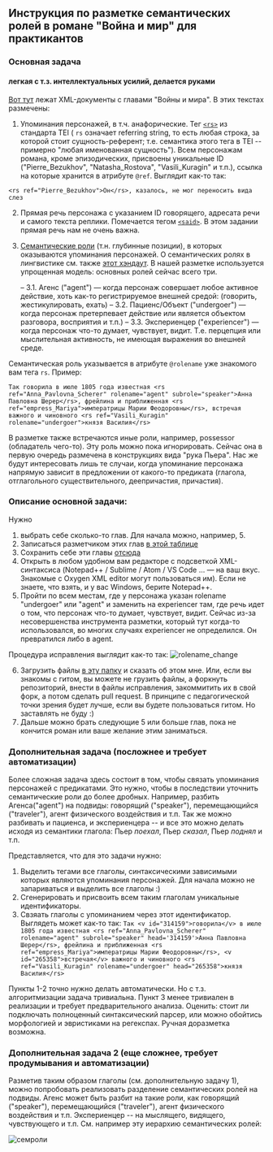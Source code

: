 ## Инструкция по разметке семантических ролей в романе "Война и мир" для практикантов


### Основная задача 
#### легкая с т.з. интеллектуальных усилий, делается руками

[Вот тут](markup) лежат XML-документы с главами "Войны и мира". В этих текстах размечены:

1. Упоминания персонажей, в т.ч. анафорические. Тег [```<rs>```](https://tei-c.org/release/doc/tei-p5-doc/en/html/ref-rs.html) из стандарта TEI ( ```rs``` означает referring string, то есть любая строка, за которой стоит сущность-референт; т.е. семантика этого тега в TEI -- примерно "любая именованная сущность"). Всем персонажам романа, кроме эпизодических, присвоены уникальные ID ("Pierre_Bezukhov", "Natasha_Rostova", "Vasili_Kuragin" и т.п.), ссылка на которые хранится в атрибуте ``` @ref ```. Выглядит как-то так:

```<rs ref="Pierre_Bezukhov">Он</rs>, казалось, не мог переносить вида слез```

2. Прямая речь персонажа с указанием ID говорящего, адресата речи и самого текста реплики. Помечается тегом [```<said>```](https://tei-c.org/release/doc/tei-p5-doc/en/html/ref-said.html). В этом задании прямая речь нам не очень важна. 

3. [Семантические роли](https://ru.wikipedia.org/wiki/%D0%A1%D0%B5%D0%BC%D0%B0%D0%BD%D1%82%D0%B8%D1%87%D0%B5%D1%81%D0%BA%D0%B0%D1%8F_%D1%80%D0%BE%D0%BB%D1%8C) (т.н. глубинные позиции), в которых оказываются упоминания персонажей. О семантических ролях в лингвистике см. также [этот хэндаут](http://www.philol.msu.ru/~otipl/new/main/courses/syntax/05_Semroli_i_interfejs.pdf). В нашей разметке используется упрощенная модель: основных ролей сейчас всего три.

      – 3.1. Агенс ("agent") — когда персонаж совершает любое активное действие, хоть как-то регистрируемое внешней средой: (говорить, жестикулировать, ехать)
      – 3.2. Пациенс/Объект ("undergoer") — когда персонаж претерпевает действие или является объектом разговора, восприятия и т.п.)
      – 3.3. Экспериенцер ("experiencer") — когда персонаж что-то думает, чувствует, видит. Т.е. перцепция или мыслительная активность, не имеющая выражения во внешней среде. 

Семантическая роль указывается в атрибуте ``` @rolename ``` уже знакомого вам тега ```rs```. Пример:

 ```Так говорила в июле 1805 года известная <rs ref="Anna_Pavlovna_Scherer" rolename="agent" subrole="speaker">Анна Павловна Шерер</rs>, фрейлина и приближенная <rs ref="empress_Mariya">императрицы Марии Феодоровны</rs>, встречая важного и чиновного <rs ref="Vasili_Kuragin" rolename="undergoer">князя Василия</rs>```

В разметке также встречаются иные роли, например, possessor (обладатель чего-то). Эту роль можно пока игнорировать. Сейчас она в первую очередь размечена в конструкциях вида "рука Пьера". Нас же будут интересовать лишь те случаи, когда упоминание персонажа напрямую зависит в предложении от какого-то предиката (глагола, отглагольного существительного, деепричастия, причастия).  

### Описание основной задачи:

Нужно 
1. выбрать себе сколько-то глав. Для начала можно, например, 5.
2. Записаться разметчиком этих глав [в этой таблице](https://docs.google.com/spreadsheets/d/1SrwyElciSO9hX0Gy0CqIHlS-VEqfB1n_JBLHz8EhmI0/edit?usp=sharing)
3. Сохранить себе эти главы [отсюда](markup)
4. Открыть в любом удобном вам редакторе с подсветкой XML-синтаксиса (Notepad++ / Sublime / Atom / VS Code  ... — на ваш вкус. Знакомые с Oxygen XML editor могут пользоваться им). Если не знаете, что взять, и у вас Windows, берите Notepad++.
5. Пройти по всем местам, где у персонажа указан rolename "undergoer" или "agent" и заменить на experiencer там, где речь идет о том, что персонаж что-то думает, чувствует, видит. Сейчас из-за несовершенства инструмента разметки, который тут когда-то использовался, во многих случаях experiencer не определился. Он превратился либо в agent. 

Процедура исправления выглядит как-то так: 
![rolename_change](rolename_change.gif)
 
6. Загрузить файлы [в эту папку](https://drive.google.com/drive/folders/1qNfOc-1fBhqKZyLSKaBAXGcZu-B-4mH-?usp=sharing) и сказать об этом мне. Или, если вы знакомы с гитом, вы можете не грузить файлы, а форкнуть репозиторий, внести в файлы исправления, закоммитить их в свой форк, а потом сделать pull request. В принципе с педагогической точки зрения будет лучше, если вы будете пользоваться гитом. Но заставлять не буду :) 
7. Дальше можно брать следующие 5 или больше глав, пока не кончится роман или ваше желание этим заниматься. 

### Дополнительная задача (посложнее и требует автоматизации)

Более сложная задача здесь состоит в том, чтобы связать упоминания персонажей с предикатами. Это нужно, чтобы в последствии уточнить семантические роли до более дробных. Например, разбить Агенса("agent") на подвиды: говорящий ("speaker"), перемещающийся ("traveler"), агент физического воздействия и т.п. Так же можно разбивать и пациенса, и экспериенцера -- и все это можно делать исходя из семантики глагола: Пьер *поехал*, Пьер *сказал*, Пьер *поднял* и т.п. 

Представляется, что для это задачи нужно: 

1. Выделить тегами все глаголы, синтаксическими зависимыми которых являются упоминания персонажей. Для начала можно не запариваться и выделить все глаголы :)  
2. Сгенерировать и присвоить всем таким глаголам уникальные идентификаторы. 
3. Свзяать глаголы с упоминанием через этот идентификатор. Выглядеть может как-то так: 
``` Так <v id="314159">говорила</v> в июле 1805 года известная <rs ref="Anna_Pavlovna_Scherer" rolename="agent" subrole="speaker" head='314159'>Анна Павловна Шерер</rs>, фрейлина и приближенная <rs ref="empress_Mariya">императрицы Марии Феодоровны</rs>, <v id="265358">встречая</v> важного и чиновного <rs ref="Vasili_Kuragin" rolename="undergoer" head="265358">князя Василия</rs> ```

Пункты 1-2 точно нужно делать автоматически. Но с т.з. алгоритмизации задача тривиальна. Пункт 3 менее тривиален в реализации и требует предварительного анализа. Оценить: стоит ли подключать полноценный синтаксический парсер, или можно обойтись морфологией и эвристиками на регекспах. Ручная доразметка возможна. 

### Дополнительная задача 2 (еще сложнее, требует продумывания и автоматизации)

Разметив таким образом глаголы (см. дополнительную задачу 1), можно попробовать реализовать разделение семантических ролей на подвиды. Агенс может быть разбит на такие роли, как говорящий ("speaker"), перемещающийся ("traveler"), агент физического воздействия и т.п. Экспериенцер -- на мыслящего, видящего, чувствующего и т.п. См. например эту иерархию семантических ролей:

![семроли](https://www.researchgate.net/profile/Eugenia_Giuglea/publication/309726751/figure/fig1/AS:425466042556417@1478450417667/Continuum-from-verb-specific-semantic-roles-to-grammatical-relations-Van-Valin-2001p-2.png) 
